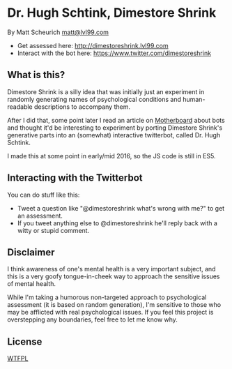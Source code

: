 # Dr. Hugh Schtink, Dimestore Shrink

By Matt Scheurich <matt@lvl99.com>

 * Get assessed here: http://dimestoreshrink.lvl99.com
 * Interact with the bot here: https://www.twitter.com/dimestoreshrink


## What is this?
 
Dimestore Shrink is a silly idea that was initially just an experiment in randomly generating names of psychological
conditions and human-readable descriptions to accompany them.

After I did that, some point later I read an article on [Motherboard](https://motherboard.vice.com/en_us/article/mg7g3y/how-to-make-a-not-racist-bot)
about bots and thought it'd be interesting to experiment by porting Dimestore Shrink's generative parts into an
(somewhat) interactive twitterbot, called Dr. Hugh Schtink.

I made this at some point in early/mid 2016, so the JS code is still in ES5.


## Interacting with the Twitterbot

You can do stuff like this:
 - Tweet a question like "@dimestoreshrink what's wrong with me?" to get an assessment.
 - If you tweet anything else to @dimestoreshrink he'll reply back with a witty or stupid comment.


## Disclaimer

I think awareness of one's mental health is a very important subject, and this is a very goofy tongue-in-cheek way to
approach the sensitive issues of mental health.

While I'm taking a humorous non-targeted approach to psychological assessment (it is based on random generation), I'm
sensitive to those who may be afflicted with real psychological issues. If you feel this project is overstepping any
boundaries, feel free to let me know why.


## License

[WTFPL](http://www.wtfpl.net/about/)
